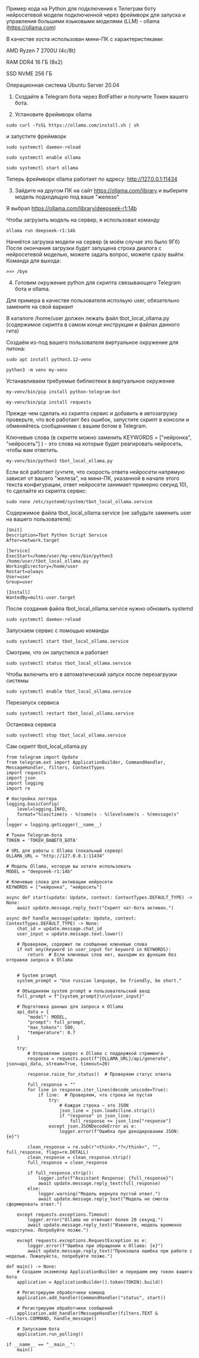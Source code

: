Пример кода на Python для подключения к Телеграм боту нейросетевой модели подключенной через фреймворк для запуска и управления большими языковыми моделями (LLM) - ollama (https://ollama.com)

В качестве хоста использован мини-ПК с характеристиками:

AMD Ryzen 7 2700U (4с/8t)

RAM DDR4 16 ГБ (8x2)

SSD NVME 256 ГБ

Операционная система Ubuntu Server 20.04

1. Создайте в Telegram бота через BotFather и получите Токен вашего бота.

2. Установите фреймворк ollama

```
sudo curl -fsSL https://ollama.com/install.sh | sh
```
и запустите фреймворк

```
sudo systemctl daemon-reload

sudo systemctl enable ollama

sudo systemctl start ollama
```
Теперь фреймворк ollama работает по адресу: http://127.0.0.1:11434

3. Зайдите на другом ПК на сайт https://ollama.com/library и выберите модель подходящую под ваше "железо"

Я выбрал https://ollama.com/library/deepseek-r1:14b

Чтобы загрузить модель на сервер, я использовал команду

```
ollama run deepseek-r1:14b
```
Начнётся загрузка модели на сервер (в моём случае это было 9Гб)
После окончания загрузки будет запущена строка диалога с нейросетевой моделью, можете задать вопрос, можете сразу выйти.
Команда для выхода:
```
>>> /bye
```

4. Готовим окружение python для скрипта связывающего Telegram бота и ollama.

Для примера в качестве пользователя испольую user, обязательно замените на свой вариант

В каталоге /home/user должен лежать файл tbot_local_ollama.py (содержимое скрипта в самом конце инструкции и файлах данного гита)

Создаём из-под вашего пользователя виртуальное окружение для питона:

```
sudo apt install python3.12-venv

python3 -m venv my-venv
```

Устанавливаем требуемые библиотеки в виртуальное окружение
```
my-venv/bin/pip install python-telegram-bot
 
my-venv/bin/pip install requests
```

Прежде чем сделать из скрипта сервис и добавить в автозагрузку проверьте, что всё работает без ошибок, запустите скрипт в консоли и обменяйтесь сообщениями с вашим ботом в Telegram.

Ключевые слова (в скрипте можно заменить KEYWORDS = ["нейронка", "нейросеть"] ) - это слова на которые будет реагировать нейросеть, чтобы вам ответить.

```
my-venv/bin/python3 tbot_local_ollama.py
```
Если всё работает (учтите, что скорость ответа нейросети напрямую зависит от вашего "железа", на мини-ПК, указанной в начале этого текста конфигурации, ответ нейросети занимает примерно секунд 10), то сделайте из скрипта сервис:
```
sudo nano /etc/systemd/system/tbot_local_ollama.service
```
Содержимое файла tbot_local_ollama.service (не забудьте заменить user на вашего пользователя):
```
[Unit]
Description=Tbot Python Script Service
After=network.target

[Service]
ExecStart=/home/user/my-venv/bin/python3 /home/user/tbot_local_ollama.py
WorkingDirectory=/home/user
Restart=always
User=user
Group=user

[Install]
WantedBy=multi-user.target
```
После создания файла tbot_local_ollama.service нужно обновить systemd
```
sudo systemctl daemon-reload
```
Запускаем сервис с помощью команды
```
sudo systemctl start tbot_local_ollama.service
```
Смотрим, что он запустился и работает
```
sudo systemctl status tbot_local_ollama.service
```
Чтобы включить его в автоматический запуск после перезагрузки системы
```
sudo systemctl enable tbot_local_ollama.service
```
Перезапуск сервиса
```
sudo systemctl restart tbot_local_ollama.service
```
Остановка сервиса
```
sudo systemctl stop tbot_local_ollama.service
```

Сам скрипт tbot_local_ollama.py

```
from telegram import Update
from telegram.ext import ApplicationBuilder, CommandHandler, MessageHandler, filters, ContextTypes
import requests
import json
import logging
import re

# Настройка логгера
logging.basicConfig(
    level=logging.INFO,
    format="%(asctime)s - %(name)s - %(levelname)s - %(message)s"
)
logger = logging.getLogger(__name__)

# Токен Telegram-бота
TOKEN = 'ТОКЕН_ВАШЕГО_БОТА'

# URL для работы с Ollama (локальный сервер)
OLLAMA_URL = "http://127.0.0.1:11434"

# Модель Ollama, которую вы хотите использовать
MODEL = "deepseek-r1:14b"

# Ключевые слова для активации нейросети
KEYWORDS = ["нейронка", "нейросеть"]

async def start(update: Update, context: ContextTypes.DEFAULT_TYPE) -> None:
    await update.message.reply_text("Скрипт чат-бота активен.")

async def handle_message(update: Update, context: ContextTypes.DEFAULT_TYPE) -> None:
    chat_id = update.message.chat_id
    user_input = update.message.text.lower()

    # Проверяем, содержит ли сообщение ключевые слова
    if not any(keyword in user_input for keyword in KEYWORDS):
        return  # Если ключевых слов нет, выходим из функции без отправки запроса к Ollama


    # System prompt
    system_prompt = "Use russian language, be friendly, be short."

    # Объединяем system prompt и пользовательский ввод
    full_prompt = f"{system_prompt}\n\n{user_input}"

    # Подготовка данных для запроса к Ollama
    api_data = {
        "model": MODEL,
        "prompt": full_prompt,
        "max_tokens": 500,
        "temperature": 0.7
    }

    try:
        # Отправляем запрос к Ollama с поддержкой стриминга
        response = requests.post(f"{OLLAMA_URL}/api/generate", json=api_data, stream=True, timeout=20)

        response.raise_for_status()  # Проверяем статус ответа

        full_response = ""
        for line in response.iter_lines(decode_unicode=True):
            if line:  # Проверяем, что строка не пустая
                try:
                    # Каждая строка — это JSON
                    json_line = json.loads(line.strip())
                    if "response" in json_line:
                        full_response += json_line["response"]
                except json.JSONDecodeError as e:
                    logger.error(f"Ошибка при декодировании JSON: {e}")

        clean_response = re.sub(r"<think>.*?</think>", "", full_response, flags=re.DOTALL)
        clean_response = clean_response.strip()
        full_response = clean_response

        if full_response.strip():
            logger.info(f"Assistant Response: {full_response}")
            await update.message.reply_text(full_response)
        else:
            logger.warning("Модель вернула пустой ответ.")
            await update.message.reply_text("Модель не смогла сформировать ответ.")

    except requests.exceptions.Timeout:
        logger.error("Ollama не отвечает более 20 секунд.")
        await update.message.reply_text("Извините, модель временно недоступна. Попробуйте позже.")

    except requests.exceptions.RequestException as e:
        logger.error(f"Ошибка при обращении к Ollama: {e}")
        await update.message.reply_text("Произошла ошибка при работе с моделью. Пожалуйста, попробуйте позже.")

def main() -> None:
    # Создаем экземпляр ApplicationBuilder и передаем ему токен вашего бота
    application = ApplicationBuilder().token(TOKEN).build()

    # Регистрируем обработчики команд
    application.add_handler(CommandHandler("status", start))

    # Регистрируем обработчики сообщений
    application.add_handler(MessageHandler(filters.TEXT & ~filters.COMMAND, handle_message))

    # Запускаем бота
    application.run_polling()

if __name__ == "__main__":
    main()
```
